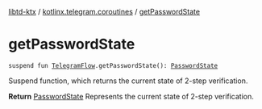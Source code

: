 [libtd-ktx](../index.md) / [kotlinx.telegram.coroutines](index.md) / [getPasswordState](./get-password-state.md)

# getPasswordState

`suspend fun `[`TelegramFlow`](../kotlinx.telegram.core/-telegram-flow/index.md)`.getPasswordState(): `[`PasswordState`](https://tdlibx.github.io/td/docs/org/drinkless/td/libcore/telegram/TdApi/PasswordState.html)

Suspend function, which returns the current state of 2-step verification.

**Return**
[PasswordState](https://tdlibx.github.io/td/docs/org/drinkless/td/libcore/telegram/TdApi/PasswordState.html) Represents the current state of 2-step verification.

